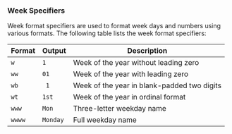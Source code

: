 ### Week Specifiers

Week format specifiers are used to format week days and numbers using various formats. The following table lists the week format specifiers:

| Format | Output   | Description                                   |
| ------ | -------- | --------------------------------------------- |
| `w`    | `1`      | Week of the year without leading zero         |
| `ww`   | `01`     | Week of the year with leading zero            |
| `wb`   | ` 1`     | Week of the year in blank-padded two digits   |
| `wt`   | `1st`    | Week of the year in ordinal format            |
| `www`  | `Mon`    | Three-letter weekday name                     |
| `wwww` | `Monday` | Full weekday name                             |
